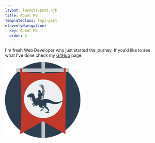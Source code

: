 ```yaml
---
layout: layouts/post.njk
title: About Me
templateClass: tmpl-post
eleventyNavigation:
  key: About Me
  order: 2
---
```



<p class="ps-2">I'm fresh Web Developer who just started the journey. If you'd like to see what I've done check my <a href="https://github.com/Pieniek-the-Bald">GitHub</a> page.</p>

<div class="container position-relative mt-5">
  <div class="card avatar-card text-center" style="width: 18rem;">
    <img src="/img/avatar.png" class="card-img-top" alt="avatar-picture">
  </div>
</div>